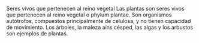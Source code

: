 Seres vivos que pertenecen al reino vegetal Las plantas son seres vivos que pertenecen 
al reino vegetal o phylum plantae. Son organismos autótrofos, compuestos principalmente
de celulosa, y no tienen capacidad de movimiento. Los árboles, la maleza
 ains césped, las algas y los arbustos son ejemplos de plantas. 
   